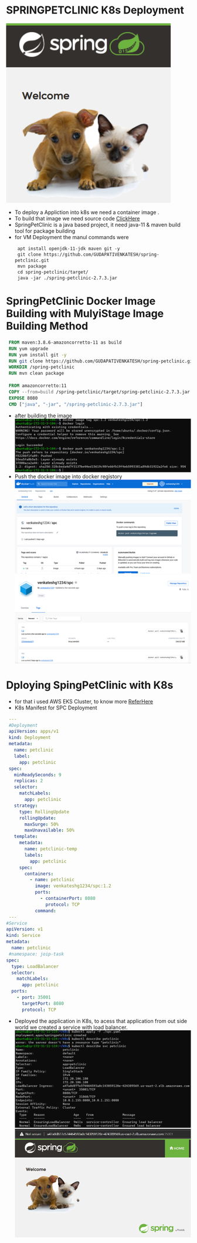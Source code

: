 # SPRINGPETCLINIC K8s Deployment
  ![PreView](download.png)
  * To deploy a Appliction into k8s we need a container image . 
  * To build that image we need source code [ClickHere](https://github.com/GUDAPATIVENKATESH/spring-petclinic.git) 
  * SpringPetClinic is a java based project, it need java-11 & maven build tool for package building
  * for VM Deployment the manul commands were
    ```#!/bin/bash
     apt install openjdk-11-jdk maven git -y
     git clone https://github.com/GUDAPATIVENKATESH/spring-petclinic.git
     mvn package
     cd spring-petclinic/target/
     java -jar ./spring-petclinic-2.7.3.jar
     ```
# SpringPetClinic Docker Image Building with MulyiStage Image Building Method
  ```Dockerfile
   FROM maven:3.8.6-amazoncorretto-11 as build
   RUN yum upgrade
   RUN yum install git -y
   RUN git clone https://github.com/GUDAPATIVENKATESH/spring-petclinic.git
   WORKDIR /spring-petclinic
   RUN mvn clean package

   FROM amazoncorretto:11
   COPY --from=build /spring-petclinic/target/spring-petclinic-2.7.3.jar /spring-petclinic-2.7.3.jar
   EXPOSE 8080
   CMD ["java", "-jar", "/spring-petclinic-2.7.3.jar"]
  ```
  * after building the image 
  ![PreView](spc4.png)
  * Push the docker image into docker registory
  ![PreView](spc3.png)
  ![PreView](spc5.png)
# Dploying SpingPetClinic with K8s
  * for that i used AWS EKS Cluster, to know more [ReferHere](https://github.com/GUDAPATIVENKATESH/Documentation/blob/main/EKS-ClusterSetUp.md)
  * K8s Manifest for SPC Deployment
  ```yaml
   ---
   #Deployment
   apiVersion: apps/v1
   kind: Deployment
   metadata:
     name: petclinic
     label:
       app: petclinic
   spec: 
     minReadySeconds: 9
     replicas: 2
     selector: 
       matchLabels:
         app: petclinic
     strategy:
       type: RollingUpdate
       rollingUpdate: 
         maxSurge: 50%
         maxUnavailable: 50%
     template:
       metadata: 
         name: petclinic-temp
         labels: 
           app: petclinic
       spec:
         containers: 
           - name: petclinic
             image: venkateshg1234/spc:1.2
             ports: 
               - containerPort: 8080
                 protocol: TCP
             command:
   ---
  #Service
  apiVersion: v1
  kind: Service
  metadata:
    name: petclinic
   #namespace: joip-task
  spec:
    type: LoadBalancer
    selector:
      matchLabels:
        app: petclinic
    ports:
      - port: 35001
        targetPort: 8080
        protocol: TCP
  ```
  * Deployed the application in K8s, to acess that application from out side world we created a service with load balancer.
![PreView](spc1.png)
![PreView](spc2.png)